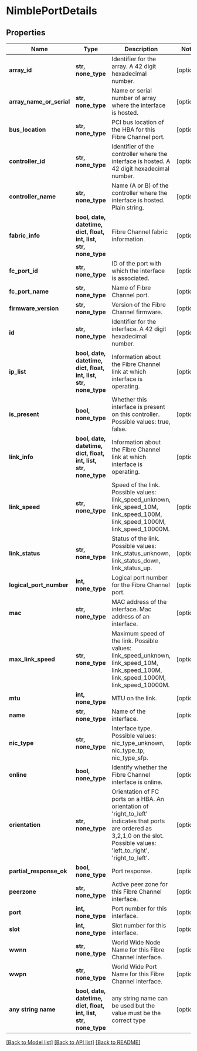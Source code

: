 # NimblePortDetails


## Properties
Name | Type | Description | Notes
------------ | ------------- | ------------- | -------------
**array_id** | **str, none_type** | Identifier for the array. A 42 digit hexadecimal number. | [optional] 
**array_name_or_serial** | **str, none_type** | Name or serial number of array where the interface is hosted. | [optional] 
**bus_location** | **str, none_type** | PCI bus location of the HBA for this Fibre Channel port. | [optional] 
**controller_id** | **str, none_type** | Identifier of the controller where the interface is hosted. A 42 digit hexadecimal number. | [optional] 
**controller_name** | **str, none_type** | Name (A or B) of the controller where the interface is hosted. Plain string. | [optional] 
**fabric_info** | **bool, date, datetime, dict, float, int, list, str, none_type** | Fibre Channel fabric information. | [optional] 
**fc_port_id** | **str, none_type** | ID of the port with which the interface is associated. | [optional] 
**fc_port_name** | **str, none_type** | Name of Fibre Channel port. | [optional] 
**firmware_version** | **str, none_type** | Version of the Fibre Channel firmware. | [optional] 
**id** | **str, none_type** | Identifier for the interface. A 42 digit hexadecimal number. | [optional] 
**ip_list** | **bool, date, datetime, dict, float, int, list, str, none_type** | Information about the Fibre Channel link at which interface is operating. | [optional] 
**is_present** | **bool, none_type** | Whether this interface is present on this controller. Possible values: true, false. | [optional] 
**link_info** | **bool, date, datetime, dict, float, int, list, str, none_type** | Information about the Fibre Channel link at which interface is operating. | [optional] 
**link_speed** | **str, none_type** | Speed of the link. Possible values: link_speed_unknown, link_speed_10M, link_speed_100M, link_speed_1000M, link_speed_10000M. | [optional] 
**link_status** | **str, none_type** | Status of the link. Possible values: link_status_unknown, link_status_down, link_status_up. | [optional] 
**logical_port_number** | **int, none_type** | Logical port number for the Fibre Channel port. | [optional] 
**mac** | **str, none_type** | MAC address of the interface. Mac address of an interface. | [optional] 
**max_link_speed** | **str, none_type** | Maximum speed of the link. Possible values: link_speed_unknown, link_speed_10M, link_speed_100M, link_speed_1000M, link_speed_10000M. | [optional] 
**mtu** | **int, none_type** | MTU on the link. | [optional] 
**name** | **str, none_type** | Name of the interface. | [optional] 
**nic_type** | **str, none_type** | Interface type. Possible values: nic_type_unknown, nic_type_tp, nic_type_sfp. | [optional] 
**online** | **bool, none_type** | Identify whether the Fibre Channel interface is online. | [optional] 
**orientation** | **str, none_type** | Orientation of FC ports on a HBA. An orientation of &#39;right_to_left&#39; indicates that ports are ordered as 3,2,1,0 on the slot. Possible values: &#39;left_to_right&#39;, &#39;right_to_left&#39;. | [optional] 
**partial_response_ok** | **bool, none_type** | Port response. | [optional] 
**peerzone** | **str, none_type** | Active peer zone for this Fibre Channel interface. | [optional] 
**port** | **int, none_type** | Port number for this interface. | [optional] 
**slot** | **int, none_type** | Slot number for this interface. | [optional] 
**wwnn** | **str, none_type** | World Wide Node Name for this Fibre Channel interface. | [optional] 
**wwpn** | **str, none_type** | World Wide Port Name for this Fibre Channel interface. | [optional] 
**any string name** | **bool, date, datetime, dict, float, int, list, str, none_type** | any string name can be used but the value must be the correct type | [optional]

[[Back to Model list]](../README.md#documentation-for-models) [[Back to API list]](../README.md#documentation-for-api-endpoints) [[Back to README]](../README.md)


